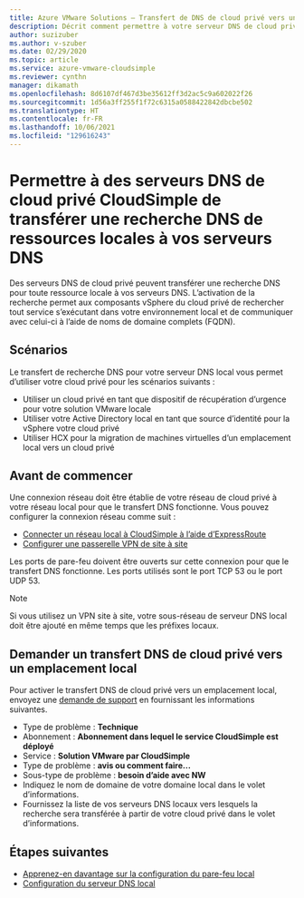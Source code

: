 ```yaml
---
title: Azure VMware Solutions – Transfert de DNS de cloud privé vers un emplacement local
description: Décrit comment permettre à votre serveur DNS de cloud privé CloudSimple de transférer une recherche de ressources locales
author: suzizuber
ms.author: v-szuber
ms.date: 02/29/2020
ms.topic: article
ms.service: azure-vmware-cloudsimple
ms.reviewer: cynthn
manager: dikamath
ms.openlocfilehash: 8d6107df467d3be35612ff3d2ac5c9a602022f26
ms.sourcegitcommit: 1d56a3ff255f1f72c6315a0588422842dbcbe502
ms.translationtype: HT
ms.contentlocale: fr-FR
ms.lasthandoff: 10/06/2021
ms.locfileid: "129616243"
---
```

# <a name="enable-cloudsimple-private-cloud-dns-servers-to-forward-dns-lookup-of-on-premises-resources-to-your-dns-servers"></a>Permettre à des serveurs DNS de cloud privé CloudSimple de transférer une recherche DNS de ressources locales à vos serveurs DNS

Des serveurs DNS de cloud privé peuvent transférer une recherche DNS pour toute ressource locale à vos serveurs DNS.  L’activation de la recherche permet aux composants vSphere du cloud privé de rechercher tout service s’exécutant dans votre environnement local et de communiquer avec celui-ci à l’aide de noms de domaine complets (FQDN).

## <a name="scenarios"></a>Scénarios 

Le transfert de recherche DNS pour votre serveur DNS local vous permet d’utiliser votre cloud privé pour les scénarios suivants :

* Utiliser un cloud privé en tant que dispositif de récupération d’urgence pour votre solution VMware locale
* Utiliser votre Active Directory local en tant que source d’identité pour la vSphere votre cloud privé
* Utiliser HCX pour la migration de machines virtuelles d’un emplacement local vers un cloud privé

## <a name="before-you-begin"></a>Avant de commencer

Une connexion réseau doit être établie de votre réseau de cloud privé à votre réseau local pour que le transfert DNS fonctionne.  Vous pouvez configurer la connexion réseau comme suit :

* [Connecter un réseau local à CloudSimple à l’aide d’ExpressRoute](on-premises-connection.md)
* [Configurer une passerelle VPN de site à site](./vpn-gateway.md#set-up-a-site-to-site-vpn-gateway)

Les ports de pare-feu doivent être ouverts sur cette connexion pour que le transfert DNS fonctionne.  Les ports utilisés sont le port TCP 53 ou le port UDP 53.

> [!NOTE]
> Si vous utilisez un VPN site à site, votre sous-réseau de serveur DNS local doit être ajouté en même temps que les préfixes locaux.

## <a name="request-dns-forwarding-from-private-cloud-to-on-premises"></a>Demander un transfert DNS de cloud privé vers un emplacement local

Pour activer le transfert DNS de cloud privé vers un emplacement local, envoyez une [demande de support](https://portal.azure.com/#blade/Microsoft_Azure_Support/HelpAndSupportBlade/newsupportrequest) en fournissant les informations suivantes.

* Type de problème : **Technique**
* Abonnement : **Abonnement dans lequel le service CloudSimple est déployé**
* Service : **Solution VMware par CloudSimple**
* Type de problème : **avis ou comment faire...**
* Sous-type de problème : **besoin d’aide avec NW**
* Indiquez le nom de domaine de votre domaine local dans le volet d’informations.
* Fournissez la liste de vos serveurs DNS locaux vers lesquels la recherche sera transférée à partir de votre cloud privé dans le volet d’informations.

## <a name="next-steps"></a>Étapes suivantes

* [Apprenez-en davantage sur la configuration du pare-feu local](on-premises-firewall-configuration.md)
* [Configuration du serveur DNS local](on-premises-dns-setup.md)
